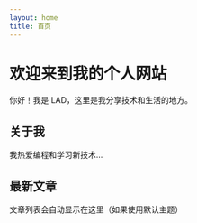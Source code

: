 ```yaml
---
layout: home
title: 首页
---
```


# 欢迎来到我的个人网站

你好！我是 LAD，这里是我分享技术和生活的地方。

## 关于我

我热爱编程和学习新技术...

## 最新文章

文章列表会自动显示在这里（如果使用默认主题）
